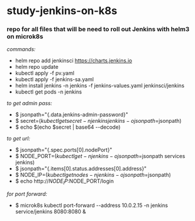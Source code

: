# study-jenkins-on-k8s
### repo for all files that will be need to roll out Jenkins with helm3 on microk8s
*commands:*

- helm repo add jenkinsci https://charts.jenkins.io
- helm repo update
- kubectl apply -f pv.yaml
- kubectl apply -f jenkins-sa.yaml  
- helm install jenkins -n jenkins -f jenkins-values.yaml jenkinsci/jenkins
- kubectl get pods -n jenkins

*to get admin pass:*

- $ jsonpath="{.data.jenkins-admin-password}" 
- $ secret=$(kubectl get secret -n jenkins jenkins -o jsonpath=$jsonpath)
- $ echo $(echo $secret | base64 --decode)

*to get url:*

- $ jsonpath="{.spec.ports[0].nodePort}"
- $ NODE_PORT=$(kubectl get -n jenkins -o jsonpath=$jsonpath services jenkins)
- $ jsonpath="{.items[0].status.addresses[0].address}"
- $ NODE_IP=$(kubectl get nodes -n jenkins -o jsonpath=$jsonpath)
- $ echo http://$NODE_IP:$NODE_PORT/login

*for port forward:*

- $ microk8s kubectl port-forward --address 10.0.2.15 -n jenkins service/jenkins  8080:8080 &